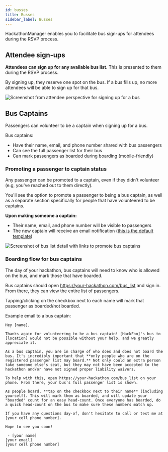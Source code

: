 ```yaml
---
id: busses
title: Busses
sidebar_label: Busses
---
```


HackathonManager enables you to facilitate bus sign-ups for attendees during the RSVP process.

## Attendee sign-ups

**Attendees can sign up for any available bus list.** This is presented to them during the RSVP process.

By signing up, they reserve one spot on the bus. If a bus fills up, no more attendees will be able to sign up for that bus.

![Screenshot from attendee perspective for signing up for a bus](https://uc4147ba334917fee4ae57a2c4d3.previews.dropboxusercontent.com/p/thumb/AAUnCRfBb283VhF8VZLsAXS7c8PDamPvRGNWqdfufuD1SIMXjJ_3BXVetnhCjnk8mt17c-1ByJPWFB878bv94eyCGNZXkGtHqBoB7Z9wonnwfTumQRqzN_hEdVyAlC2DU_KBOHQykauq-YPlLR8PtcWVqImoh_gDIEaR91Jc9Lc1PtLL1sk9RCRKX2E1uz6S3tnCpeo6SGOPllTKla9nC2CR-T_25PZTRCuTdtw2ExRMek5HSzid7N5YlKCQnyiiFOQtGHN-vndCoaRdJ6BDIzzxp-gjidxfTdJF54j_f3E8gVFmqK68inFNBvro5Vwd8ipYvtJo0vxEolfHMYif85rQvaCrRDLjzAJKOXNw7p-8Dw/p.png)

## Bus Captains

Passengers can volunteer to be a captain when signing up for a bus.

Bus captains:

- Have their name, email, and phone number shared with bus passengers
- Can see the full passenger list for their bus
- Can mark passengers as boarded during boarding (mobile-friendly)

### Promoting a passenger to captain status

Any passenger can be promoted to a captain, even if they didn't volunteer (e.g, you've reached out to them directly).

You'll see the option to promote a passenger to being a bus captain, as well as a separate section specifically for people that have volunteered to be captains.

**Upon making someone a captain:**

- Their name, email, and phone number will be visible to passengers
- The new captain will receive an email notification ([this is the default template](https://github.com/codeRIT/hackathon_manager/blob/master/app/views/mailer/bus_captain_confirmation_email.html.erb))

![Screenshot of bus list detail with links to promote bus captains ](https://uc628f57e931f35c766bce9025c9.previews.dropboxusercontent.com/p/thumb/AAVs-SV9GSWwZfFRqGSpLmgTaM2Mp8gcLql2H4iQP25rSzMG-fmDCMrhVc-KhD0Dewny1ah8-oUGmGuIHYbxpS5KbKvVSYoo28yj8BtCMQhnBTyhhGeWmydjVdGJWlguPGokaUrEJr6nBJwZTnELYPsOSVWG_A5kaPV0IIdTI_Lu7hhZjJ7oVe-cqYf-Ulry4diMcpKMcsAEAtzGtBHGfpIW5Fo66Vmc6oueMaC_ZqEPoarcPKgTSVdqzeI53TeWv4orkKM_BQ88ycd-w7bMmGtyUkVvYs6An60HXDUmAUmcALLWk5EoXYRYa3iRXMyfb0Hxy7RXQHmIgWklsdQpZ09v6MPufa_2scP2ZD2-YvXm9A/p.png?size=2048x1536&size_mode=3)

### Boarding flow for bus captains

The day of your hackathon, bus captains will need to know who is allowed on the bus, and mark those that have boarded.

Bus captains should open https://your-hackathon.com/bus_list and sign in. From there, they can view the entire list of passengers.

Tapping/clicking on the checkbox next to each name will mark that passenger as boarded/not boarded.

Example email to a bus captain:

```
Hey [name],

Thanks again for volunteering to be a bus captain! [HackFoo]'s bus to [location] would not be possible without your help, and we greatly appreciate it.

As a bus captain, you are in charge of who does and does not board the bus. It's incredibly important that **only people who are on the registered passenger list may board.** Not only could an extra person take someone else's seat, but they may not have been accepted to the hackathon and/or have not signed proper liability waivers.

To help with this, open https://your-hackathon.com/bus_list on your phone. From there, your bus's full passenger list is shown.

As people board, **tap on the checkbox next to their name** (including yourself). This will mark them as boarded, and will update your "boarded" count for an easy head-count. Once everyone has boarded, do a quick head-count on the bus to make sure these numbers match up.

If you have any questions day-of, don't hesitate to call or text me at [your cell phone number].

Hope to see you soon!

 - [your name]
[your email]
[your cell phone number]
```
